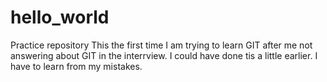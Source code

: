 # hello_world
Practice repository
This the first time I am trying to learn GIT after me not answering about GIT in the interrview.
I could have done tis a little earlier.
I have to learn from my mistakes.
